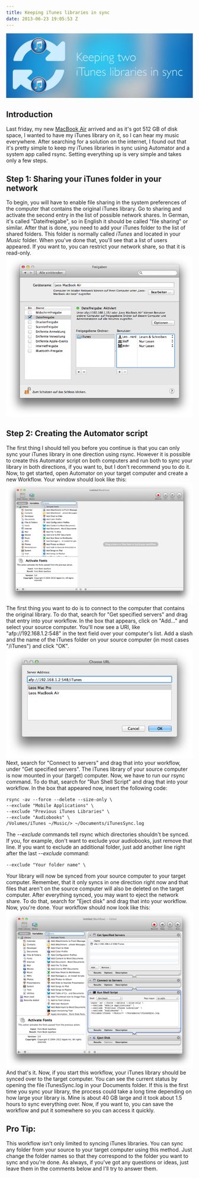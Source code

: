 ```yaml
---
title: Keeping iTunes libraries in sync
date: 2013-06-23 19:05:53 Z
---
```


[![itunes-sync-banner](/uploads/2013/06/itunes-sync-banner.jpg)](/uploads/2013/06/itunes-sync-banner.jpg)

## Introduction

Last friday, my new [MacBook Air](http://leolabs.org/blog/haswell-macbook-air/ "Testing the 13″ Haswell MacBook Air") arrived and as it's got 512 GB of disk space, I wanted to have my iTunes library on it, so I can hear my music everywhere. After searching for a solution on the internet, I found out that it's pretty simple to keep my iTunes libraries in sync using Automator and a system app called rsync. Setting everything up is very simple and takes only a few steps.

## Step 1: Sharing your iTunes folder in your network

To begin, you will have to enable file sharing in the system preferences of the computer that contains the original iTunes library. Go to sharing and activate the second entry in the list of possible network shares. In German, it's called "Dateifreigabe", so in English it should be called "file sharing" or similar. After that is done, you need to add your iTunes folder to the list of shared folders. This folder is normally called _iTunes_ and located in your _Music_ folder. When you've done that, you'll see that a list of users appeared. If you want to, you can restrict your network share, so that it is read-only. [![Bildschirmfoto 2013-06-23 um 11.19.09](/uploads/2013/06/Bildschirmfoto-2013-06-23-um-11.19.09.png)](/uploads/2013/06/Bildschirmfoto-2013-06-23-um-11.19.09.png)

## Step 2: Creating the Automator script

The first thing I should tell you before you continue is that you can only sync your iTunes library in one direction using rsync. However it is possible to create this Automator script on both computers and run both to sync your library in both directions, if you want to, but I don't recommend you to do it. Now, to get started, open Automator on your target computer and create a new Workflow. Your window should look like this: [![Bildschirmfoto 2013-06-23 um 11.47.00](/uploads/2013/06/Bildschirmfoto-2013-06-23-um-11.47.00.png)](/uploads/2013/06/Bildschirmfoto-2013-06-23-um-11.47.00.png) The first thing you want to do is to connect to the computer that contains the original library. To do that, search for "Get specified servers" and drag that entry into your workflow. In the box that appears, click on "Add..." and select your source computer. You'll now see a URI, like "afp://192.168.1.2:548" in the text field over your computer's list. Add a slash and the name of the iTunes folder on your source computer (in most cases "/iTunes") and click "OK". [![Bildschirmfoto 2013-06-23 um 11.52.30](/uploads/2013/06/Bildschirmfoto-2013-06-23-um-11.52.30.png)](/uploads/2013/06/Bildschirmfoto-2013-06-23-um-11.52.30.png) Next, search for "Connect to servers" and drag that into your workflow, under "Get specified servers". The iTunes library of your source computer is now mounted in your (target) computer. Now, we have to run our rsync command. To do that, search for "Run Shell Script" and drag that into your workflow. In the box that appeared now, insert the following code:
```
rsync -av --force --delete --size-only \
--exclude "Mobile Applications" \
--exclude "Previous iTunes Libraries" \
--exclude "Audiobooks" \
/Volumes/iTunes ~/Music/> ~/Documents/iTunesSync.log
```
The _--exclude_ commands tell rsync which directories shouldn't be synced. If you, for example, don't want to exclude your audiobooks, just remove that line. If you want to exclude an additional folder, just add another line right after the last _--exclude_ command:
```
--exclude "Your folder name" \
```
Your library will now be synced from your source computer to your target computer. Remember, that it only syncs in one direction right now and that files that aren't on the source computer will also be deleted on the target computer. After everything synced, you may want to eject the network share. To do that, search for "Eject disk" and drag that into your workflow. Now, you're done. Your workflow should now look like this: [![Bildschirmfoto 2013-06-23 um 12.05.42](/uploads/2013/06/Bildschirmfoto-2013-06-23-um-12.05.42.png)](/uploads/2013/06/Bildschirmfoto-2013-06-23-um-12.05.42.png) And that's it. Now, if you start this workflow, your iTunes library should be synced over to the target computer. You can see the current status by opening the file iTunesSync.log in your Documents folder. If this is the first time you sync your library, the process could take a long time depending on how large your library is. Mine is about 40 GB large and it took about 1.5 hours to sync everything over. Now, if you want to, you can save the workflow and put it somewhere so you can access it quickly.

## Pro Tip:

This workflow isn't only limited to syncing iTunes libraries. You can sync any folder from your source to your target computer using this method. Just change the folder names so that they correspond to the folder you want to sync and you're done. As always, if you've got any questions or ideas, just leave them in the comments below and I'll try to answer them.